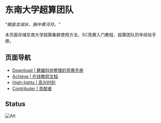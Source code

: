 
# 东南大学超算团队

*"眼底龙湖水，胸中黄河月。"*

本页面存储东南大学超算集群使用方法、SC竞赛入门教程、超算团队历年经验手册。

## 页面导航

- [Download | 健雄科协整理的竞赛手册](https://github.com/CSWU-Challenge/Competition-Manual/blob/main/ASC/%E7%AB%9E%E8%B5%9B%E6%89%8B%E5%86%8C%E4%B9%8BASC%E8%B6%85%E7%AE%97.pdf)
- [Achieve | 在线教程文档](https://cswu-challenge.github.io/Achieve/tutorial.html)
- [High-lights | 高光时刻](https://cswu-challenge.github.io/High-Lights/index.html)
- [Contributer | 贡献者](https://cswu-challenge.github.io/Contributer/index.html)

## Status
![Alt](https://repobeats.axiom.co/api/embed/859d02e68eba262193c7b210e597500df78d6881.svg "Repobeats analytics image")
